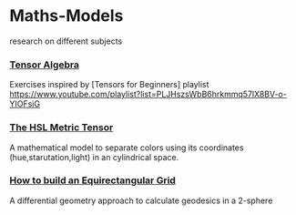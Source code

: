 # Maths-Models
research on different subjects
### [Tensor Algebra](https://github.com/javierdejuan)
Exercises inspired by [Tensors for Beginners] playlist https://www.youtube.com/playlist?list=PLJHszsWbB6hrkmmq57lX8BV-o-YIOFsiG
### [The HSL Metric Tensor](https://github.com/javierdejuan/Machine-Learning-Deep-Learning-Python-Scala/blob/master/HSL%20Metric%20Tensor.pdf)
A mathematical model to separate colors using its coordinates (hue,starutation,light) in an cylindrical space.

### [How to build an Equirectangular Grid](https://github.com/javierdejuan/Machine-Learning-Deep-Learning-Python-Scala/blob/master/differential_geometry/geodesics.md)
A differential geometry approach to calculate geodesics in a 2-sphere

